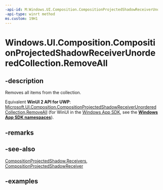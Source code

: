 ```yaml
---
-api-id: M:Windows.UI.Composition.CompositionProjectedShadowReceiverUnorderedCollection.RemoveAll
-api-type: winrt method
ms.custom: 19H1
---
```


<!-- Method syntax.
public void CompositionProjectedShadowReceiverUnorderedCollection.RemoveAll()
-->

# Windows.UI.Composition.CompositionProjectedShadowReceiverUnorderedCollection.RemoveAll

## -description

Removes all items from the collection.

Equivalent **WinUI 2 API for UWP**: [Microsoft.UI.Composition.CompositionProjectedShadowReceiverUnorderedCollection.RemoveAll](/windows/winui/api/microsoft.ui.composition.compositionprojectedshadowreceiverunorderedcollection.removeall) (for WinUI in the [Windows App SDK](/windows/apps/windows-app-sdk/), see the **[Windows App SDK namespaces](/windows/windows-app-sdk/api/winrt/)**).

## -remarks

## -see-also

[CompositionProjectedShadow.Receivers](compositionprojectedshadow_receivers.md), [CompositionProjectedShadowReceiver](compositionprojectedshadowreceiver.md)

## -examples

